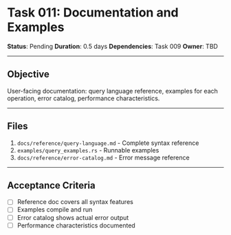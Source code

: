# Task 011: Documentation and Examples

**Status**: Pending
**Duration**: 0.5 days
**Dependencies**: Task 009
**Owner**: TBD

---

## Objective

User-facing documentation: query language reference, examples for each operation, error catalog, performance characteristics.

---

## Files

1. `docs/reference/query-language.md` - Complete syntax reference
2. `examples/query_examples.rs` - Runnable examples
3. `docs/reference/error-catalog.md` - Error message reference

---

## Acceptance Criteria

- [ ] Reference doc covers all syntax features
- [ ] Examples compile and run
- [ ] Error catalog shows actual error output
- [ ] Performance characteristics documented
